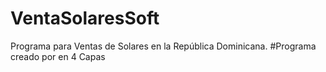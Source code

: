 # VentaSolaresSoft
Programa para Ventas de Solares en la República Dominicana.
#Programa creado por en 4 Capas
